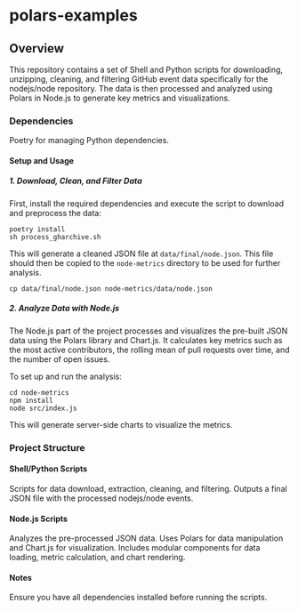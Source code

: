 # polars-examples

## Overview

This repository contains a set of Shell and Python scripts for downloading, unzipping, cleaning, and filtering GitHub event data specifically for the nodejs/node repository. The data is then processed and analyzed using Polars in Node.js to generate key metrics and visualizations.

### Dependencies

Poetry for managing Python dependencies.

#### Setup and Usage

##### 1. Download, Clean, and Filter Data

First, install the required dependencies and execute the script to download and preprocess the data:

```shell
poetry install
sh process_gharchive.sh
```

This will generate a cleaned JSON file at `data/final/node.json`. This file should then be copied to the `node-metrics` directory to be used for further analysis.

```shell
cp data/final/node.json node-metrics/data/node.json
```

##### 2. Analyze Data with Node.js

The Node.js part of the project processes and visualizes the pre-built JSON data using the Polars library and Chart.js. It calculates key metrics such as the most active contributors, the rolling mean of pull requests over time, and the number of open issues.

To set up and run the analysis:

```shell
cd node-metrics
npm install
node src/index.js
```

This will generate server-side charts to visualize the metrics.

### Project Structure

#### Shell/Python Scripts

Scripts for data download, extraction, cleaning, and filtering.
Outputs a final JSON file with the processed nodejs/node events.

#### Node.js Scripts

Analyzes the pre-processed JSON data.
Uses Polars for data manipulation and Chart.js for visualization.
Includes modular components for data loading, metric calculation, and chart rendering.

#### Notes

Ensure you have all dependencies installed before running the scripts.
